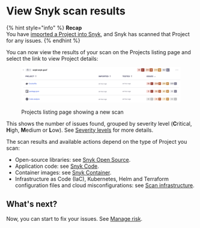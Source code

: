 # View Snyk scan results

{% hint style="info" %}
**Recap**\
You have [imported a Project into Snyk](import-a-project.md), and Snyk has scanned that Project for any issues.
{% endhint %}

You can now view the results of your scan on the Projects listing page and select the link to view Project details:

<figure><img src="../../.gitbook/assets/Screenshot 2023-01-23 at 15.24.15.png" alt="Projects listing page showing a new scan"><figcaption><p>Projects listing page showing a new scan</p></figcaption></figure>

This shows the number of issues found, grouped by severity level (**C**ritical, **H**igh, **M**edium or **L**ow). See [Severity levels](../../manage-risk/find-and-manage-priority-issues/severity-levels.md) for more details.

The scan results and available actions depend on the type of Project you scan:

* Open-source libraries: see [Snyk Open Source](broken-reference).
* Application code: see [Snyk Code](../../scan-applications/start-scanning/scan-code/activate-snyk-code-using-the-web-ui.md).
* Container images: see [Snyk Container](../../scan-applications/start-scanning/scan-container-images.md).
* Infrastructure as Code (IaC), Kubernetes, Helm and Terraform configuration files and cloud misconfigurations: see [Scan infrastructure](../../scan-infrastructure/).

## **What's next?**

Now, you can start to fix your issues. See [Manage risk](../../manage-risk/).
